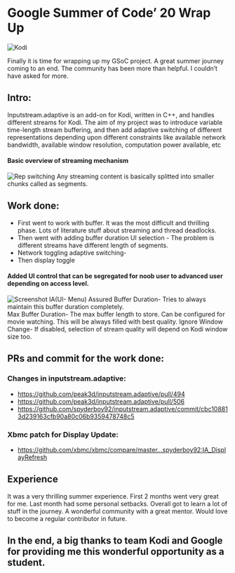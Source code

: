 # Google Summer of Code’ 20 Wrap Up
![Kodi](https://user-images.githubusercontent.com/24195133/91663660-e5beb300-eb07-11ea-92cc-28c3627561ca.png)

Finally it is time for wrapping up my GSoC project. A great summer journey coming to an end. The community has been more than helpful. I couldn’t have asked for more. 


## Intro:

Inputstream.adaptive is an add-on for Kodi, written in C++, and handles different streams for Kodi. 
The aim of my project was to introduce variable time-length stream buffering, and then add adaptive switching of different representations depending upon different constraints like available network bandwidth, available window resolution, computation power available, etc


#### Basic overview of streaming mechanism
![Rep switching](https://user-images.githubusercontent.com/24195133/91663058-169ce900-eb04-11ea-8efb-c210d8d3d057.png)
Any streaming content is basically splitted into smaller chunks called as segments.
  
  
## Work done:
* First went to work with buffer. It was the most difficult and thrilling phase. Lots of literature stuff about streaming and thread deadlocks.
* Then went with adding buffer duration UI selection - The problem is different streams have different length of segments. 
* Network toggling adaptive switching- 
* Then display toggle
  
  
#### Added UI control that can be segregated for noob user to advanced user depending on access  level.  
![Screenshot IA(UI- Menu)](https://user-images.githubusercontent.com/24195133/91663084-42b86a00-eb04-11ea-8001-ff82df9bcb63.png)
Assured Buffer Duration- Tries to always maintain this buffer duration completely.  
Max Buffer Duration- The max buffer length to store. Can be configured for movie watching. This will be always filled with best quality.
Ignore Window Change- If disabled, selection of stream quality will depend on Kodi window size too.

## PRs and commit for the work done:

### Changes in inputstream.adaptive:
* https://github.com/peak3d/inputstream.adaptive/pull/494
* https://github.com/peak3d/inputstream.adaptive/pull/506
* https://github.com/spyderboy92/inputstream.adaptive/commit/cbc108813d239163cfb90a80c06b9359478748c5
### Xbmc patch for Display Update:
* https://github.com/xbmc/xbmc/compare/master...spyderboy92:IA_DisplayRefresh

## Experience
It was a very thrilling summer experience. First 2 months went very great for me. Last month had some personal setbacks. Overall got to learn a lot of stuff in the journey. A wonderful community with a great mentor. Would love to become a regular contributor in future.

## In the end, a big thanks to team Kodi and Google for providing me this wonderful opportunity as a student.
